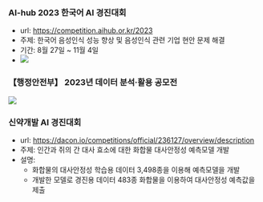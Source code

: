 ### AI-hub 2023 한국어 AI 경진대회
- url: https://competition.aihub.or.kr/2023
- 주제: 한국어 음성인식 성능 향상 및 음성인식 관련 기업 현안 문제 해결
- 기간: 8월 27일 ~ 11월 4일
- ![](https://i.imgur.com/xprihyI.png)


### 【행정안전부】 2023년 데이터 분석·활용 공모전

![](https://i.imgur.com/zB0r6pu.png)

### 신약개발 AI 경진대회

- url: https://dacon.io/competitions/official/236127/overview/description
- 주제: 인간과 쥐의 간 대사 효소에 대한 화합물 대사안정성 예측모델 개발
- 설명: 
	- 화합물의 대사안정성 학습용 데이터 3,498종을 이용해 예측모델을 개발
	- 개발한 모델로 경진용 데이터 483종 화합물을 이용하여 대사안정성 예측값을 제출


